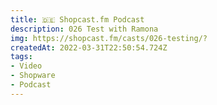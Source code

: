 ```yaml
---
title: 🇩🇪 Shopcast.fm Podcast
description: 026 Test with Ramona
img: https://shopcast.fm/casts/026-testing/?
createdAt: 2022-03-31T22:50:54.724Z
tags:
- Video
- Shopware
- Podcast
---
```

